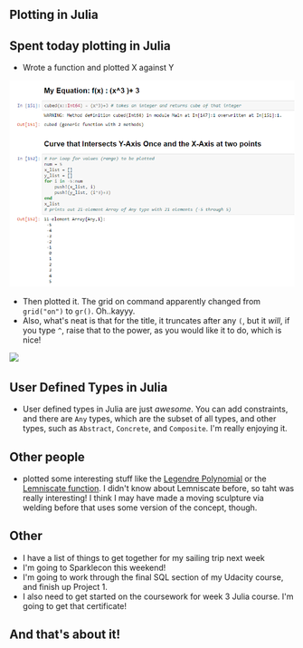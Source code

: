 ## Plotting in Julia

## Spent today plotting in Julia

- Wrote a function and plotted X against Y 

<img src="/images/jules/j_001.png" width="800">

- Then plotted it. The grid on command apparently changed from 
  ```grid("on")``` to ```gr()```. Oh..kayyy. 
- Also, what's neat is that for the title, it truncates after any ```(```,
  but it *will*, if you type ```^```, raise that to the power, as you would like it
  to do, which is nice!
  
<img src="/images/jules/j_002.png" width="800">

## User Defined Types in Julia
- User defined types in Julia are just *awesome*.
  You can add constraints, and there are ```Any``` types,
  which are the subset of all types, and other types,
  such as ```Abstract```, ```Concrete```, and ```Composite```. 
  I'm really enjoying it. 
  
## Other people
- plotted some interesting stuff like the [Legendre Polynomial](https://en.wikipedia.org/wiki/Legendre_polynomials) or the [Lemniscate function](https://en.wikipedia.org/wiki/Lemniscate_of_Bernoulli). I didn't know about Lemniscate before, so taht was really interesting!
I think I may have made a moving sculpture via welding before that uses some version of the concept, though.
  
## Other
- I have a list of things to get together for my sailing trip next week
- I'm going to Sparklecon this weekend!
- I'm going to work through the final SQL section of my Udacity course,
  and finish up Project 1.
- I also need to get started on the coursework for week 3 Julia course.
  I'm going to get that certificate!
  
## And that's about it!

